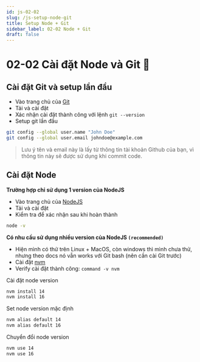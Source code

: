 ```yaml
---
id: js-02-02
slug: /js-setup-node-git
title: Setup Node + Git
sidebar_label: 02-02 Node + Git
draft: false
---
```


# 02-02 Cài đặt Node và Git 🚀

## Cài đặt Git và setup lần đầu

- Vào trang chủ của [Git](https://git-scm.com/)
- Tải và cài đặt
- Xác nhận cài đặt thành công với lệnh `git --version`
- Setup git lần đầu

```sh
git config --global user.name "John Doe"
git config --global user.email johndoe@example.com
```

> Lưu ý tên và email này là lấy từ thông tin tài khoản Github của bạn, vì thông tin này sẽ được sử dụng khi commit code.

## Cài đặt Node 

**Trường hợp chỉ sử dụng 1 version của NodeJS**

- Vào trang chủ của [NodeJS](https://nodejs.org/en/)
- Tải và cài đặt
- Kiểm tra để xác nhận sau khi hoàn thành

```sh
node -v
```

**Có nhu cầu sử dụng nhiều version của NodeJS `(recommended)`**

- Hiện mình có thử trên Linux + MacOS, còn windows thì mình chưa thử, nhưng theo docs nó vẫn works với Git bash (nên cần cài Git trước)
- Cài đặt [nvm](https://github.com/nvm-sh/nvm#install--update-script)
- Verify cài đặt thành công: `command -v nvm`

Cài đặt node version

```sh
nvm install 14
nvm install 16
```

Set node version mặc định

```sh
nvm alias default 14
nvm alias default 16
```

Chuyển đổi node version

```sh
nvm use 14
nvm use 16
```


<DocsJSFooter />